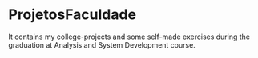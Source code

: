 # ProjetosFaculdade
It contains my college-projects and some self-made exercises during the graduation at Analysis and System Development course.
